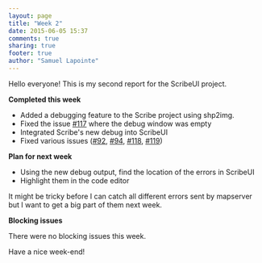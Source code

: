 ```yaml
---
layout: page
title: "Week 2"
date: 2015-06-05 15:37
comments: true
sharing: true
footer: true
author: "Samuel Lapointe"
---
```


Hello everyone! This is my second report for the ScribeUI project.

**Completed this week**

* Added a debugging feature to the Scribe project using shp2img.
* Fixed the issue [#117](https://github.com/mapgears/scribeui/issues/117) where the debug window was empty
* Integrated Scribe's new debug into ScribeUI
* Fixed various issues ([#92](https://github.com/mapgears/scribeui/issues/92), [#94](https://github.com/mapgears/scribeui/issues/94), [#118](https://github.com/mapgears/scribeui/issues/118), [#119](https://github.com/mapgears/scribeui/issues/119))

**Plan for next week**

* Using the new debug output, find the location of the errors in ScribeUI
* Highlight them in the code editor

It might be tricky before I can catch all different errors sent by mapserver but I want to get a big part of them next week.

**Blocking issues**

There were no blocking issues this week.

Have a nice week-end!
